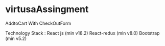 # virtusaAssingment
AddtoCart With CheckOutForm



Technology Stack : 
React js (min v18.2)
React-redux (min v8.0)
Bootstrap (min v5.2)
